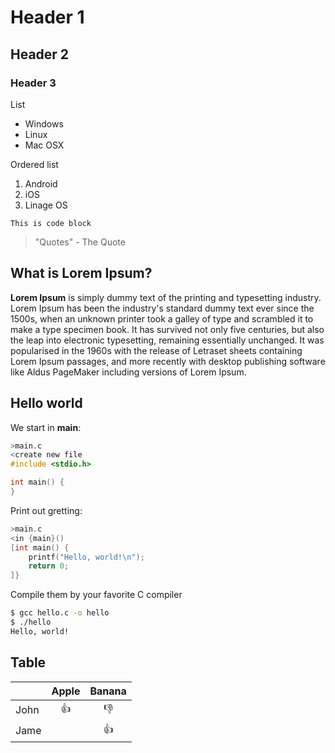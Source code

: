# Header 1

## Header 2

### Header 3

List
- Windows
- Linux
- Mac OSX

Ordered list
1. Android
2. iOS
3. Linage OS

```
This is code block
```

> "Quotes" - The Quote

## What is Lorem Ipsum?
**Lorem Ipsum** is simply dummy text of the printing and typesetting industry. Lorem Ipsum has been the industry's standard dummy text ever since the 1500s, when an unknown printer took a galley of type and scrambled it to make a type specimen book. It has survived not only five centuries, but also the leap into electronic typesetting, remaining essentially unchanged. It was popularised in the 1960s with the release of Letraset sheets containing Lorem Ipsum passages, and more recently with desktop publishing software like Aldus PageMaker including versions of Lorem Ipsum.

## Hello world

We start in **main**:

```c
>main.c
<create new file
#include <stdio.h>

int main() {
}
```

Print out gretting:
```c
>main.c
<in {main}()
[int main() {
    printf("Hello, world!\n");
    return 0;
]}
```

Compile them by your favorite C compiler
```bash
$ gcc hello.c -o hello
$ ./hello
Hello, world!
```

## Table

|     | Apple | Banana
|:--- | :---: |:---:
|John | 👍    | 👎
|Jame |      | 👍
